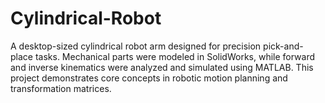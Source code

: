 # Cylindrical-Robot
A desktop-sized cylindrical robot arm designed for precision pick-and-place tasks. Mechanical parts were modeled in SolidWorks, while forward and inverse kinematics were analyzed and simulated using MATLAB. This project demonstrates core concepts in robotic motion planning and transformation matrices.
